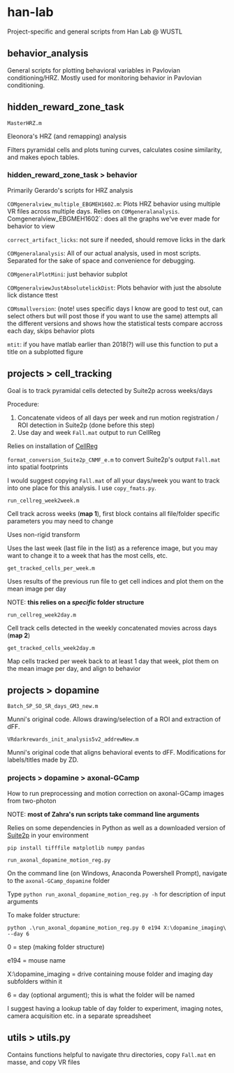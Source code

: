 # han-lab

Project-specific and general scripts from Han Lab @ WUSTL

## behavior_analysis

General scripts for plotting behavioral variables in Pavlovian conditioning/HRZ. Mostly used for monitoring behavior in Pavlovian conditioning.

## hidden_reward_zone_task

`MasterHRZ.m`

Eleonora's HRZ (and remapping) analysis

Filters pyramidal cells and plots tuning curves, calculates cosine similarity, and makes epoch tables.

### hidden_reward_zone_task > behavior

Primarily Gerardo's scripts for HRZ analysis

`COMgeneralview_multiple_EBGMEH1602.m`: Plots HRZ behavior using multiple VR files across multiple days. Relies on `COMgeneralanalysis`.
` 
`Comgeneralview_EBGMEH1602`: does all the graphs we've ever made for behavior to view
  
`correct_artifact_licks`: not sure if needed, should remove licks in the dark
 
`COMgeneralanalysis`: All of our actual analysis, used in most scripts. Separated for the sake of space and convenience for debugging.
 
`COMgeneralPlotMini`: just behavior subplot
 
`COMgeneralviewJustAbsolutelickDist`: Plots behavior with just the absolute lick distance ttest
 
`COMsmallversion`: (note! uses specific days I know are good to test out, can select others but will post those if you want to use the same) attempts all the different versions and shows how the statistical tests compare accross each day, skips behavior plots
 
`mtit`: if you have matlab earlier than 2018(?) will use this function to put a title on a subplotted figure

## projects > cell_tracking

Goal is to track pyramidal cells detected by Suite2p across weeks/days

Procedure:
1. Concatenate videos of all days per week and run motion registration / ROI detection in Suite2p (done before this step)
2. Use day and week `Fall.mat` output to run CellReg

Relies on installation of [CellReg](https://github.com/zivlab/CellReg)

`format_conversion_Suite2p_CNMF_e.m` to convert Suite2p's output `Fall.mat` into spatial footprints

I would suggest copying `Fall.mat` of all your days/week you want to track into one place for this analysis. I use `copy_fmats.py`.

`run_cellreg_week2week.m`

Cell track across weeks (**map 1**), first block contains all file/folder specific parameters you may need to change

Uses non-rigid transform

Uses the last week (last file in the list) as a reference image, but you may want to change it to a week that has the most cells, etc.

`get_tracked_cells_per_week.m` 

Uses results of the previous run file to get cell indices and plot them on the mean image per day

NOTE: **this relies on a *specific* folder structure**

`run_cellreg_week2day.m`

Cell track cells detected in the weekly concatenated movies across days (**map 2**)

`get_tracked_cells_week2day.m`

Map cells tracked per week back to at least 1 day that week, plot them on the mean image per day, and align to behavior

## projects > dopamine

`Batch_SP_SO_SR_days_GM3_new.m`

Munni's original code. Allows drawing/selection of a ROI and extraction of dFF.

`VRdarkrewards_init_analysis5v2_addrewNew.m`

Munni's original code that aligns behavioral events to dFF. Modifications for labels/titles made by ZD.

### projects > dopamine > axonal-GCamp

How to run preprocessing and motion correction on axonal-GCamp images from two-photon

NOTE: **most of Zahra's run scripts take command line arguments**

Relies on some dependencies in Python as well as a downloaded version of [Suite2p](https://github.com/MouseLand/suite2p) in your environment
```
pip install tifffile matplotlib numpy pandas
```

`run_axonal_dopamine_motion_reg.py`

On the command line (on Windows, Anaconda Powershell Prompt), navigate to the `axonal-GCamp_dopamine` folder

Type `python run_axonal_dopamine_motion_reg.py -h` for description of input arguments

To make folder structure:
```
python .\run_axonal_dopamine_motion_reg.py 0 e194 X:\dopamine_imaging\ --day 6
```

0 = step (making folder structure)

e194 = mouse name

X:\dopamine_imaging = drive containing mouse folder and imaging day subfolders within it

6 = day (optional argument); this is what the folder will be named

I suggest having a lookup table of day folder to experiment, imaging notes, camera acquisition etc. in a separate spreadsheet
## utils > utils.py

Contains functions helpful to navigate thru directories, copy `Fall.mat` en masse, and copy VR files